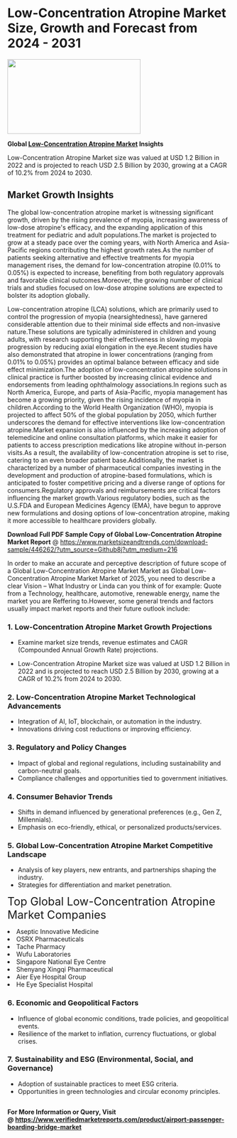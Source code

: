 <H1>Low-Concentration Atropine Market Size, Growth and Forecast from 2024 - 2031</H1><img class="aligncenter size-medium wp-image-584254" src="https://thirdeyenews.in/wp-content/uploads/2024/09/Global-Market-Research-300x168.jpeg" alt="" width="300" height="168" /><p><strong>Global&nbsp;<a href="https://www.marketsizeandtrends.com/download-sample/446262/?utm_source=Github8j?utm_medium=216">Low-Concentration Atropine Market</a> Insights</strong></p><p>Low-Concentration Atropine Market size was valued at USD 1.2 Billion in 2022 and is projected to reach USD 2.5 Billion by 2030, growing at a CAGR of 10.2% from 2024 to 2030.</p><p><h2>Market Growth Insights</h2> <p>The global low-concentration atropine market is witnessing significant growth, driven by the rising prevalence of myopia, increasing awareness of low-dose atropine's efficacy, and the expanding application of this treatment for pediatric and adult populations.The market is projected to grow at a steady pace over the coming years, with North America and Asia-Pacific regions contributing the highest growth rates.As the number of patients seeking alternative and effective treatments for myopia management rises, the demand for low-concentration atropine (0.01% to 0.05%) is expected to increase, benefiting from both regulatory approvals and favorable clinical outcomes.Moreover, the growing number of clinical trials and studies focused on low-dose atropine solutions are expected to bolster its adoption globally. </p> <p>Low-concentration atropine (LCA) solutions, which are primarily used to control the progression of myopia (nearsightedness), have garnered considerable attention due to their minimal side effects and non-invasive nature.These solutions are typically administered in children and young adults, with research supporting their effectiveness in slowing myopia progression by reducing axial elongation in the eye.Recent studies have also demonstrated that atropine in lower concentrations (ranging from 0.01% to 0.05%) provides an optimal balance between efficacy and side effect minimization.The adoption of low-concentration atropine solutions in clinical practice is further boosted by increasing clinical evidence and endorsements from leading ophthalmology associations.In regions such as North America, Europe, and parts of Asia-Pacific, myopia management has become a growing priority, given the rising incidence of myopia in children.According to the World Health Organization (WHO), myopia is projected to affect 50% of the global population by 2050, which further underscores the demand for effective interventions like low-concentration atropine.Market expansion is also influenced by the increasing adoption of telemedicine and online consultation platforms, which make it easier for patients to access prescription medications like atropine without in-person visits.As a result, the availability of low-concentration atropine is set to rise, catering to an even broader patient base.Additionally, the market is characterized by a number of pharmaceutical companies investing in the development and production of atropine-based formulations, which is anticipated to foster competitive pricing and a diverse range of options for consumers.Regulatory approvals and reimbursements are critical factors influencing the market growth.Various regulatory bodies, such as the U.S.FDA and European Medicines Agency (EMA), have begun to approve new formulations and dosing options of low-concentration atropine, making it more accessible to healthcare providers globally.</p><p><span class=""><strong>Download Full PDF Sample Copy of Global Low-Concentration Atropine Market Report</strong> @ <a href="https://www.marketsizeandtrends.com/download-sample/446262/?utm_source=Github8j?utm_medium=216" target="_blank">https://www.marketsizeandtrends.com/download-sample/446262/?utm_source=Github8j?utm_medium=216</a></span></p><p>In order to make an accurate and perceptive description of future scope of a Global&nbsp;Low-Concentration Atropine Market Market as Global&nbsp;Low-Concentration Atropine Market Market of 2025, you need to describe a clear Vision &ndash; What Industry or Linda can you think of for example: Quote from a Technology, healthcare, automotive, renewable energy, name the market you are Reffering to.However, some general trends and factors usually impact market reports and their future outlook include:</p><h3>1.&nbsp;<strong>Low-Concentration Atropine Market Growth Projections</strong></h3><ul><li>Examine market size trends, revenue estimates and CAGR (Compounded Annual Growth Rate) projections.</li><li><p>Low-Concentration Atropine Market size was valued at USD 1.2 Billion in 2022 and is projected to reach USD 2.5 Billion by 2030, growing at a CAGR of 10.2% from 2024 to 2030.</p></li></ul><h3>2.&nbsp;<strong>Low-Concentration Atropine Market Technological Advancements</strong></h3><ul><li>Integration of AI, IoT, blockchain, or automation in the industry.</li><li>Innovations driving cost reductions or improving efficiency.</li></ul><h3>3.&nbsp;<strong>Regulatory and Policy Changes</strong></h3><ul><li>Impact of global and regional regulations, including sustainability and carbon-neutral goals.</li><li>Compliance challenges and opportunities tied to government initiatives.</li></ul><h3>4.&nbsp;<strong>Consumer Behavior Trends</strong></h3><ul><li>Shifts in demand influenced by generational preferences (e.g., Gen Z, Millennials).</li><li>Emphasis on eco-friendly, ethical, or personalized products/services.</li></ul><h3>5.&nbsp;<strong>Global Low-Concentration Atropine Market Competitive Landscape</strong></h3><ul><li>Analysis of key players, new entrants, and partnerships shaping the industry.</li><li>Strategies for differentiation and market penetration.</li></ul><p data-pm-slice="1 1 []"><span style="color: inherit; font-family: inherit; font-size: 25px;">Top Global Low-Concentration Atropine Market Companies</span></p><div class="" data-test-id=""><p><li>Aseptic Innovative Medicine</li><li> OSRX Pharmaceuticals</li><li> Tache Pharmacy</li><li> Wufu Laboratories</li><li> Singapore National Eye Centre</li><li> Shenyang Xingqi Pharmaceutical</li><li> Aier Eye Hospital Group</li><li> He Eye Specialist Hospital</li></p></div><h3>6.&nbsp;<strong>Economic and Geopolitical Factors</strong></h3><ul><li>Influence of global economic conditions, trade policies, and geopolitical events.</li><li>Resilience of the market to inflation, currency fluctuations, or global crises.</li></ul><h3>7.&nbsp;<strong>Sustainability and ESG (Environmental, Social, and Governance)</strong></h3><ul><li>Adoption of sustainable practices to meet ESG criteria.</li><li>Opportunities in green technologies and circular economy principles.</li></ul><h2><strong style="font-size: 14px;">For More Information or Query, Visit @&nbsp;</strong><a style="background-color: #ffffff; font-size: 14px;" href="https://www.marketsizeandtrends.com/report/low-concentration-atropine-market/" target="_blank">https://www.verifiedmarketreports.com/product/airport-passenger-boarding-bridge-market</a></h2>